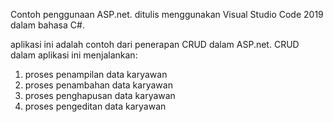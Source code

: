 Contoh penggunaan ASP.net.
ditulis menggunakan Visual Studio Code 2019 dalam bahasa C#.

aplikasi ini adalah contoh dari penerapan CRUD dalam ASP.net.
CRUD dalam aplikasi ini menjalankan:
1. proses penampilan data karyawan
2. proses penambahan data karyawan
3. proses penghapusan data karyawan
4. proses pengeditan data karyawan
